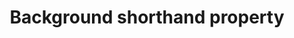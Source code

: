---
title: "Background shorthand property"
description: "This is the description of the background property."
spec: "https://www.w3.org/TR/css-backgrounds-3/"
tags: ["CSS", "foo", "bar"]
stats: [
    aol: [
        desktop-app: [
            "2017-09":"a #1 #2 #3"
        ],
        desktop-webmail: [
            "2017-09":"y"
        ],
        alto-ios: [
            "2017-09":"y"
        ],
        alto-android: [
            "2017-09":"a #1"
        ]
    ],
    apple-mail: [
        macos: [
            "10":"y"
        ],
        ios: [
            "10":"y",
            "11":"y"
        ]
    ],
    gmail: [
        desktop-webmail: [
            "2015-12":"y",
            "2019-04":"y"
        ],
        ios: [
            "2019-04":"y"
        ]
    ],
    outlook: [
        windows: [
            "2003":"y",
            "2007":"a",
            "2010":"a",
            "2013":"a",
            "2016":"a",
            "2019":"a"
        ],
        macos: [
            "2013":"y",
            "2016":"y",
            "2019":"y"
        ]
    ],
    yahoo: [
        webmail: [
            "2003":"n",
            "2007":"n",
            "2010":"n",
            "2013":"n",
            "2016":"n",
            "2019":"n"
        ],
        macos: [
            "2013":"y",
            "2016":"y",
            "2019":"a"
        ]
    ]
]
notes: "Initial data by [Campaign Monitor](https://www.campaignmonitor.com/css/color-background/background/)."
notes_by_num: [
    "1": "Partial. Fixed attachment is not supported.",
    "2": "Lorem ipsum.",
    "3": "Partial. Fixed attachment is not supported."
]
---
